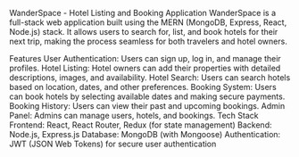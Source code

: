 WanderSpace - Hotel Listing and Booking Application
WanderSpace is a full-stack web application built using the MERN (MongoDB, Express, React, Node.js) stack. It allows users to search for, list, and book hotels for their next trip, making the process seamless for both travelers and hotel owners.

Features
User Authentication: Users can sign up, log in, and manage their profiles.
Hotel Listing: Hotel owners can add their properties with detailed descriptions, images, and availability.
Hotel Search: Users can search hotels based on location, dates, and other preferences.
Booking System: Users can book hotels by selecting available dates and making secure payments.
Booking History: Users can view their past and upcoming bookings.
Admin Panel: Admins can manage users, hotels, and bookings.
Tech Stack
Frontend: React, React Router, Redux (for state management)
Backend: Node.js, Express.js
Database: MongoDB (with Mongoose)
Authentication: JWT (JSON Web Tokens) for secure user authentication

